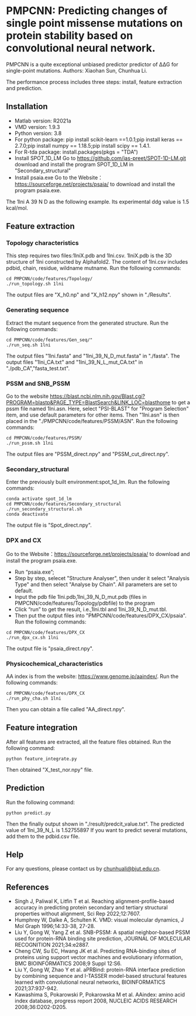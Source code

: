 # PMPCNN: Predicting changes of single point missense mutations on protein stability based on convolutional neural network.
PMPCNN is a quite exceptional unbiased predictor predictor   of ΔΔG for single-point mutations.
Authors: Xiaohan Sun, Chunhua Li. 


The performance process includes three steps: install, feature extraction and prediction.
## Installation
* Matlab version: R2021a 
* VMD version: 1.9.3
* Python version: 3.8
* For python package: pip install scikit-learn ==1.0.1;pip install keras == 2.7.0;pip install numpy == 1.18.5;pip install scipy == 1.4.1.
* For R-tda package:
  install.packages(pkgs = "TDA")
* Install SPOT_1D_LM
Go to  https://github.com/jas-preet/SPOT-1D-LM.git download and install the program SPOT_1D_LM in "Secondary_structural"
* Install psaia.exe 
Go to the Website：https://sourceforge.net/projects/psaia/ to download and install the program psaia.exe.

The 1lni A 39 N D as the following example. Its experimental ddg value is 1.5 kcal/mol.
## Feature extraction

### Topology characteristics
This step requires two files:1lniX.pdb and 1lni.csv.
1lniX.pdb is the 3D structure of 1lni constructed by Alphafold2.
The content of 1lni.csv includes pdbid, chain, residue, wildname mutname. 
Run the following commands:
```{bash}
cd PMPCNN/code/features/Topology/ 
./run_topology.sh 1lni
```
The output files are "X_h0.np" and "X_h12.npy" shown in "./Results".
  
### Generating sequence
Extract the mutant sequence from the generated structure.
Run the following commands: 
```{bash}
cd PMPCNN/code/features/Gen_seq/"
./run_seq.sh 1lni
```
The output files "1lni.fasta" and "1lni_39_N_D_mut.fasta" in "./fasta".
The output files "1lni_CA.txt" and "1lni_39_N_L_mut_CA.txt" in "./pdb_CA","fasta_test.txt".

### PSSM and SNB_PSSM
Go to the website https://blast.ncbi.nlm.nih.gov/Blast.cgi?PROGRAM=blastp&PAGE_TYPE=BlastSearch&LINK_LOC=blasthome to get a pssm file named 1lni.asn.
Here, select "PSI-BLAST" for "Program Selection" item, and use default parameters for other items.
Then "1lni.asn" is then placed in the "./PMPCNN/code/features/PSSM/ASN".
Run the following commands: 
```{bash}
cd PMPCNN/code/features/PSSM/
./run_pssm.sh 1lni
```
The output files are "PSSM_direct.npy" and "PSSM_cut_direct.npy".
  
### Secondary_structural
Enter the previously built environment:spot_1d_lm.
Run the following commands:
```{bash}
conda activate spot_1d_lm
cd PMPCNN/code/features/Secondary_structural
./run_secondary_structural.sh
conda deactivate
```
The output file is "Spot_direct.npy".

### DPX and CX
Go to the Website：https://sourceforge.net/projects/psaia/ to download and install the program psaia.exe.
* Run “psaia.exe”;
* Step by step, selecet "Structure Analyser", then under it select "Analysis Type" and then select "Analyse by Chain". All parameters are set to default.  
* Input the pdb file 1lni.pdb,1lni_39_N_D_mut.pdb (files in PMPCNN/code/features/Topology/pdbfile) to the program
* Click “run” to get the result, i.e.,1lni.tbl and 1lni_39_N_D_mut.tbl.
* Then put the output files into "PMPCNN/code/features/DPX_CX/psaia".
Run the following commands:
```{bash}
cd PMPCNN/code/features/DPX_CX
./run_dpx_cx.sh 1lni
```
The output file is "psaia_direct.npy".

### Physicochemical_characteristics
AA index is from the website: https://www.genome.jp/aaindex/.
Run the following commands:
```{bash}
cd PMPCNN/code/features/DPX_CX
./run_phy_cha.sh 1lni
```
Then you can obtain a file called "AA_direct.npy".

## Feature integration
After all features are extracted, all the feature files obtained. 
Run the following command: 
```{bash}
python feature_integrate.py
```
Then obtained "X_test_nor.npy" file.

## Prediction
Run the following command:
```{bash}
python predict.py
```
Then the finally output shown in  "./result/predcit_value.txt".
The predicted value of 1lni_39_N_L is 1.52755897
If you want to predict several mutations, add them to the pdbid.csv file.

## Help
For any questions, please contact us by chunhuali@bjut.edu.cn.





## References
* Singh J, Paliwal K, Litfin T et al. Reaching alignment-profile-based accuracy in predicting protein secondary and tertiary structural properties without alignment, Sci Rep 2022;12:7607.
* Humphrey W, Dalke A, Schulten K. VMD: visual molecular dynamics, J Mol Graph 1996;14:33-38, 27-28.
* Liu Y, Gong W, Yang Z et al. SNB-PSSM: A spatial neighbor-based PSSM used for protein-RNA binding site prediction, JOURNAL OF MOLECULAR RECOGNITION 2021;34:e2887.
* Cheng CW, Su EC, Hwang JK et al. Predicting RNA-binding sites of proteins using support vector machines and evolutionary information, BMC BIOINFORMATICS 2008;9 Suppl 12:S6.
* Liu Y, Gong W, Zhao Y et al. aPRBind: protein-RNA interface prediction by combining sequence and I-TASSER model-based structural features learned with convolutional neural networks, BIOINFORMATICS 2021;37:937-942.
* Kawashima S, Pokarowski P, Pokarowska M et al. AAindex: amino acid index database, progress report 2008, NUCLEIC ACIDS RESEARCH 2008;36:D202-D205.
